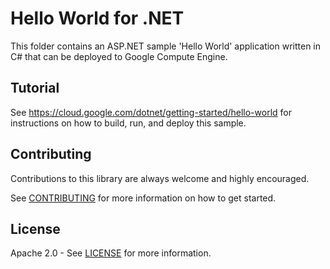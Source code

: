 # Hello World for .NET

This folder contains an ASP.NET sample 'Hello World' application written in C# that 
can be deployed to Google Compute Engine. 

## Tutorial
See https://cloud.google.com/dotnet/getting-started/hello-world for instructions on how to build, run, and deploy this sample.

## Contributing

Contributions to this library are always welcome and highly encouraged.

See [CONTRIBUTING] for more information on how to get started.

## License

Apache 2.0 - See [LICENSE] for more information.

[CONTRIBUTING]: ../../../../blob/master/CONTRIBUTING.md
[LICENSE]: ../../../../blob/master/LICENSE
